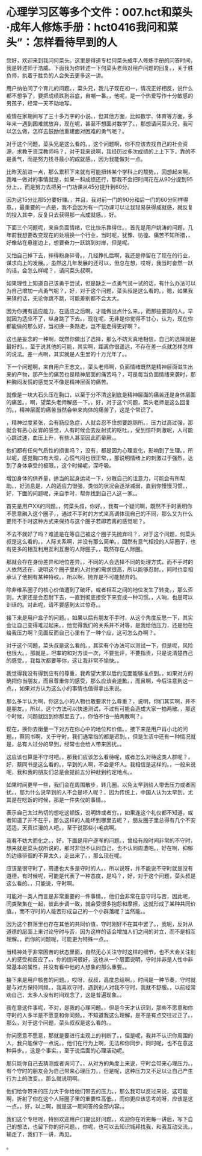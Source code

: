 # 心理学习区等多个文件：007.hct和菜头·成年人修炼手册：hct0416我问和菜头”：怎样看待早到的人 

您好，欢迎来到我问何菜头。这里是得道专栏何菜头成年人修炼手册的问答时间，我是转述师于浩威。下面我为你转述一下何菜头老师对用户问题的回复。，关于胜负师，执着于胜负的人会失去更多这一讲。

用户纳伯问了个育儿的问题。，菜头兄，我儿子现在初一，情况正好相反，说什么都不想争了，要把成绩跌到谷底，自嘲一番。，他呢，是一个热爱写作十分敏感的男孩子，经常一天不动地写。

疫情在家期间写了三十多万字的小说。，但其他方面，比如数学、体育等方面，多年来一遇到困难就放弃，现在呢，甚至不想面对数学了。，那想请问菜头兄，我可以怎么做，怎样去鼓励他重建面对困难的勇气呢？。

对于这个问题，菜头兄是这么看的。，这个问题啊，你不应该去找自己的社会资源，求教于资深教师吗？，对于我来说啊，我经历过多次成绩的上上下下，靠的不是勇气，而是努力找寻最小的成就感。，因为我能做对一点。

比昨天前进一点，那么累积下来就有可能扭转某个学科上的颓势。，回想起来啊，我唯一做对的事情就是，如果一科成绩还行，那我不会把时间花在从90分提到95分上，，而是努力去把另一门功课从45分提升到60分。

因为这15分比那5分要好赚。，并且，我对前一门的90分和后一门的60分同样得意。，最重要的一点是，我不会因为有一门功课可以让我轻易获得成就感，就反复的投入其中，反复只去获得那一点成就感。，好。

下面三个问题呢，来自负面情绪，它比快乐靠得住。，首先是用户姚涛的问题，几年前我想要改变现在的处境换一个行业，当时呢，犹豫、彷徨、痛苦不知所措，，好像站在悬崖边上，想要奋力一跃跳到对岸，但是呢。

又怕自己掉下去，摔得粉身碎骨。，几经挣扎后啊，我还是停留在了现在的行业，谋求向上的发展。，虽然这几年发展的还可以，但总在想，哎呀，我当时奋然一跃的话，会怎么样呢？，请问菜头叔啊。

如果理性上知道自己该勇于尝试，但是缺乏一点勇气试一试的话，有什么办法可以为自己增加一点勇气呢？，好，对于这个问题，菜头叔是这么看的。，嗯，如果我来猜的话，无论你跳不跳，可能差别都不会太大。

因为你拥有适应能力，在适应之后啊，才能做出点什么来。，而那些要跳的人，早就因为适应不了，纵身跳了下去。，现在呢，无非是你觉得不甘心，认为，现在你都能做的那么好，当初换一条路走，岂不是走得更好啊？。

这也是妄念的一种啊，既然你做出了选择，那么不妨天真地相信，自己的选择就是最好的。，至于说其他的可能，其实啊，距离你很遥远，不存在差一点就怎样怎样的说法。差一点啊，其实就是人生里的十万光年了。。

下一个问题啊，来自用户王志文。，菜头老师啊，负面情绪既然是精神层面滋生出来的产物，那产生的痛苦也是精神层面的痛苦吗？，可是每当负面情绪来袭时，那种胸闷发慌的感觉又不像是精神层面的痛苦。

就像是一块大石头压在胸口，以至于分不清这到底是精神层面的痛苦还是身体层面的痛苦。，啊，望菜头老师解惑一下。，好，对于这个问题，菜头老师是这么回复的。，精神层面的痛苦当然会带来肉体的痛苦了，这是个常识了。

，精神过度紧张，会有肠应急症，人就会忍不住想要跑厕所。，压力过高过强，那就会有恶心反胃的感觉，人有时候会去反射式的呕吐。，受到惊吓刺激呢，人可能心跳过速，血压上升，有些人甚至因此而晕厥。。

他们都有任何气质性的损害吗？，没有，都是因为心理变化，影响到了生理。，所以呢，感觉胸口有大湿，心慌气闷也很正常，，那说明情绪上的刺激过于强烈，达到了身体承受的极限。，这个时候呢，深呼吸。

增加身体的供养量，适当的起身运动一下，分散自己的注意力，可能会有所帮助。，好消息是，人的适应力很强，类似的状况会逐渐减弱，直到你慢慢习惯。，好，下面的问题呢，来自手时，帮你找到自己人这一家。。

首先是用户XX的问题。，何菜头叔，你好。，我有一个疑问啊，既然不手时表明你不愿意融入这个圈子，，通过不手时的方式来高调体现自己的不同，那么又为什么要用不手时这种方式来保持与这个圈子若即若离的感觉呢？。

不去不就好了吗？难道是在等自己被这个圈子先抛弃吗？，对于这个问题，何菜头叔是这么看的。，人际关系啊，并没有那么简单。，固然有意气相投的人际圈子，也有更多的相互利用互利互惠的人际圈子。，既然存在人际圈。

那就会存在身份差异和地位差异。，不同的人会选择不同的处理方式，而不手时的人依然还在，说明这个圈子里的人对他的需求很高，所以能够忍耐。，同时也变相承认了他拥有某种特权。，所以啊，抛弃是不可能抛弃的。

除非维系圈子的核心价值遭到了破坏，或者相互之间的地位发生了转变。，那么否则，大家还是会忍耐下去，一直到彻底接受下来变成一种习惯。，人呐，也是可以训话的。对此呢，请不要感到太过惊奇。。

接下来是用户盒子的问题。，如果以后有朋友不手时，从这个角度反思一下，其实会让自己变得难过起来。，他觉得我们的关系并不对等，是我给他压力，还是他在给我压力啊？见面反而自己心里有了一种个应，这可怎么办啊？。

对于这个问题，菜头叔是这么看的。，其实有个办法可以测试一下，但是呢，风险也很大。，那就是，坦率的和对方谈一次，不要批评，不要指责，只是说清楚自己的感受。，我每次都要等你，这让我非常不愉快。。

我觉得我没有得到应有的尊重，我希望大家以后约见面能够准点到。，如果对方的确把你当朋友，而且尊重你的感受，那么应该会道歉。，而且啊，今后注意到这一点。，如果对方认为这么小的事情也值得拿出来说。

那么多半认为啊，你这么小的人物也敢要求什么尊重？，说明，你们其实啊，并不是朋友。，所以，这个方法可以快速测试，不过有可能会造成大家一拍两散。，那这个时候，问题就回到你那里去了。，你怕不怕一拍两散啊？。

现在，换你去衡量一下对方在你心中的地位和价值。，接下来是用户肖小北的问题。，蔡同书啊，关于守时，我们通常指的都是迟到。，但是生活中还有一种情况就是，总有人过分的早到，经常也会给人带来困扰。。

这应该也算是不守时吧。，那我们应该怎么看待呢，或者怎么对待这类人群呢？，好，蔡同书是这么看的。，早到的人啊，不会是坏人。我相信是这样的。，一般来说呢，我和我的朋友们总是会提前五分钟赶到约定地点。。

如果时间更早一些，我们会在周围散步，转几圈，以免太早到给人带去压力或者困扰。，那为什么说早到的人不会是坏人呢？，因为传统上，中国人认为太早到，尤其是在吃饭的时候，那是一件失仪的事情。。

表示自己太过热切的想吃这顿饭，说明馋或者穷。，如果连这个礼仪都不知道，或者知道了并不在乎，那么这样的人能坏到哪里去呢？，朋友圈子里总得有几个不安适适，天真烂漫的人吧。，至于说那些小毛病啊。

我看不妨大而化之。，好，下面是用户逐军的问题。，曾经有段时间非常的不守时，想来就是菜头叔所说的，那时非但不认同自己，也不认同周遭吧。，好在啊，抑郁的边缘徘徊的不算太久，走出来了。，那么现在呢。

应该是很守时了，周遭也大多是守时的人。，所以说呀，并不能说不守时就是没有道德，有时候呢，可能是代表了一种态度，是吗？，好，对于这个问题，菜头叔是这么看的。，只能说，守时啊。

可能对一类人而言是非常重要的一件事情。，他们会非常在意守时与否，因此呢，同类聚集在一起，彼此步调一致，就会受很多抱怨和摩擦，这就形成了某种共同价值。，而不守时的人能否形成自己的一个小群落呢？当然能。。

因为这个群落里也存在其他的共同价值，守时刚好不在其中罢了。，我呢，反对从道德的层面上来讨论守时与否，因为这样的话会增加人们之间的对立，而不是相互理解。，而你的问题呢，可能更为特殊一点。。

当精神处于非常困苦的状态里面，自然无心关注守时这样的细节，也不大会关注别人的感受和反应了。，你的提问很好，这也从一个层面说明，守时并非是人性中非常基本的属性，并没有看中他的人想象的那么重要。。

接下来是用户核套的问题。，哎呀，叔叔，高度总结啊。，时间是一种节奏，守时就是与对方保持同频。，我喜欢守时，遇到别人对我不守时，我就不舒服。，以前经常劝自己，太多人没有时间观念了，这是普遍现象。。

我在意这件事呢，不对，是我的心理问题。，但是今天才认识到，那些不愿意和你守时的人多半是不愿意和你同频。，不知道我这么理解，是不是有点交往过正了。，那么，对于这个问题，菜头叔叔是这么看的。。

你问愿意不愿意，那就是要进行主观上的判断了。，但是呢，我并不认识你周围的人，我只能保守一点说。，他们在行为上啊，无法和你同步，同时呢，也不在意这种异步。，这是个事实。，至于说后面的心理活动呢。

那只能你自己去猜测或者询问了。，从对方的角度上来说，守时会带来心理压力。，有个守时的朋友会为自己带来心理压力。，但是呢，这种压力又不足以让自己产生行为上的改变。，那么就说明啊。

他们给你带来的压力大于你给他们带去的压力。，那么我可以反过来说，这可能啊，折射了你在这个人际圈子里的重要性高低。，而你更应该思考的呀，应该是这一点。，好，以上啊，就是这一期问答的全部内容。。

我们这个专栏呢，特别欢迎用户们提出好问题。，欢迎你在听完每一讲后，写下自己的想法，也留下你的好问题。，你呢，也可以去知识城邦找我，和我互动交流。，输走了，我们下一讲，再见。

。